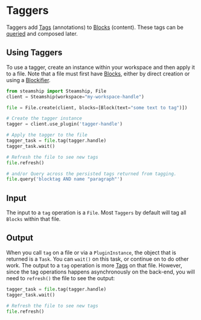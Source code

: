 <a id="taggers"></a>

# Taggers

Taggers add [Tags](/taggers/../../../data/tags.md#tags) (annotations) to [Blocks](/taggers/../../../data/blocks.md#blocks) (content). These tags can be [queried](/taggers/../../../data/queries#queries) and composed later.

## Using Taggers

To use a tagger, create an instance within your workspace and then apply it to a file.
Note that a file must first have [Blocks](/taggers/../../../data/blocks.md#blocks), either by direct creation or using a [Blockifier](/taggers/../blockifiers#blockifiers).

```python
from steamship import Steamship, File
client = Steamship(workspace="my-workspace-handle")

file = File.create(client, blocks=[Block(text="some text to tag")])

# Create the tagger instance
tagger = client.use_plugin('tagger-handle')

# Apply the tagger to the file
tagger_task = file.tag(tagger.handle)
tagger_task.wait()

# Refresh the file to see new tags
file.refresh()

# and/or Query across the persisted tags returned from tagging.
file.query('blocktag AND name "paragraph"')
```

## Input

The input to a `tag` operation is a `File`.  Most `Taggers` by default will tag all `Blocks` within that file.

## Output

When you call `tag` on a file or via a `PluginInstance`, the object that is returned is a `Task`. You can `wait()` on
this task, or continue on to do other work.
The output to a `tag` operation is more [Tags](/taggers/../../../data/tags.md#tags) on that file. However, since the tag operations happens asynchronously on the back-end, you will
need to `refresh()` the file to see the output:

```python
tagger_task = file.tag(tagger.handle)
tagger_task.wait()

# Refresh the file to see new tags
file.refresh()
```
